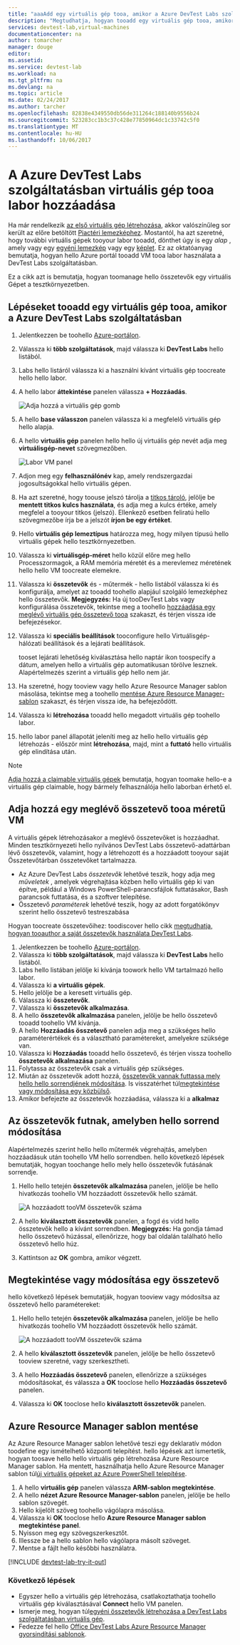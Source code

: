 ```yaml
---
title: "aaaAdd egy virtuális gép tooa, amikor a Azure DevTest Labs szolgáltatásban |} Microsoft Docs"
description: "Megtudhatja, hogyan tooadd egy virtuális gép tooa, amikor a Azure DevTest Labs szolgáltatásban"
services: devtest-lab,virtual-machines
documentationcenter: na
author: tomarcher
manager: douge
editor: 
ms.assetid: 
ms.service: devtest-lab
ms.workload: na
ms.tgt_pltfrm: na
ms.devlang: na
ms.topic: article
ms.date: 02/24/2017
ms.author: tarcher
ms.openlocfilehash: 82838e4349550db56de311264c188140b9556b24
ms.sourcegitcommit: 523283cc1b3c37c428e77850964dc1c33742c5f0
ms.translationtype: MT
ms.contentlocale: hu-HU
ms.lasthandoff: 10/06/2017
---
```

# <a name="add-a-vm-tooa-lab-in-azure-devtest-labs"></a>A Azure DevTest Labs szolgáltatásban virtuális gép tooa labor hozzáadása
Ha már rendelkezik [az első virtuális gép létrehozása](devtest-lab-create-first-vm.md), akkor valószínűleg sor került az előre betöltött [Piactéri lemezképhez](devtest-lab-configure-marketplace-images.md). Mostantól, ha azt szeretné, hogy további virtuális gépek tooyour labor tooadd, dönthet úgy is egy *alap* , amely vagy egy [egyéni lemezkép](devtest-lab-create-template.md) vagy egy [képlet](devtest-lab-manage-formulas.md). Ez az oktatóanyag bemutatja, hogyan hello Azure portál tooadd VM tooa labor használata a DevTest Labs szolgáltatásban.

Ez a cikk azt is bemutatja, hogyan toomanage hello összetevők egy virtuális Gépet a tesztkörnyezetben.

## <a name="steps-tooadd-a-vm-tooa-lab-in-azure-devtest-labs"></a>Lépéseket tooadd egy virtuális gép tooa, amikor a Azure DevTest Labs szolgáltatásban
1. Jelentkezzen be toohello [Azure-portálon](http://go.microsoft.com/fwlink/p/?LinkID=525040).
1. Válassza ki **több szolgáltatások**, majd válassza ki **DevTest Labs** hello listából.
1. Labs hello listáról válassza ki a használni kívánt virtuális gép toocreate hello hello labor.  
1. A hello labor **áttekintése** panelen válassza **+ Hozzáadás**.  

    ![Adja hozzá a virtuális gép gomb](./media/devtest-lab-add-vm/devtestlab-home-blade-add-vm.png)

1. A hello **base válasszon** panelen válassza ki a megfelelő virtuális gép hello alapja.
1. A hello **virtuális gép** panelen hello hello új virtuális gép nevét adja meg **virtuálisgép-nevet** szövegmezőben.

    ![Labor VM panel](./media/devtest-lab-add-vm/devtestlab-lab-vm-blade.png)

1. Adjon meg egy **felhasználónév** kap, amely rendszergazdai jogosultságokkal hello virtuális gépen.  
1. Ha azt szeretné, hogy toouse jelszó tárolja a [titkos tároló](https://azure.microsoft.com/updates/azure-devtest-labs-keep-your-secrets-safe-and-easy-to-use-with-the-new-personal-secret-store), jelölje be **mentett titkos kulcs használata**, és adja meg a kulcs értéke, amely megfelel a tooyour titkos (jelszó). Ellenkező esetben feliratú hello szövegmezőbe írja be a jelszót **írjon be egy értéket**.
1. Hello **virtuális gép lemeztípus** határozza meg, hogy milyen típusú hello virtuális gépek hello tesztkörnyezetben.
1. Válassza ki **virtuálisgép-méret** hello közül előre meg hello Processzormagok, a RAM memória méretét és a merevlemez méretének hello hello VM toocreate elemekre.
1. Válassza ki **összetevők** és - műtermék - hello listából válassza ki és konfigurálja, amelyet az tooadd toohello alapjául szolgáló lemezképhez hello összetevők.
    **Megjegyzés:** Ha új tooDevTest Labs vagy konfigurálása összetevők, tekintse meg a toohello [hozzáadása egy meglévő virtuális gép összetevő tooa](#add-an-existing-artifact-to-a-vm) szakaszt, és térjen vissza ide befejezésekor.
1. Válassza ki **speciális beállítások** tooconfigure hello Virtuálisgép-hálózati beállítások és a lejárati beállítások. 

   tooset lejárati lehetőség kiválasztása hello naptár ikon toospecify a dátum, amelyen hello a virtuális gép automatikusan törölve lesznek.  Alapértelmezés szerint a virtuális gép hello nem jár. 
1. Ha szeretné, hogy tooview vagy hello Azure Resource Manager sablon másolása, tekintse meg a toohello [mentése Azure Resource Manager-sablon](#save-azure-resource-manager-template) szakaszt, és térjen vissza ide, ha befejeződött.
1. Válassza ki **létrehozása** tooadd hello megadott virtuális gép toohello labor.
1. hello labor panel állapotát jeleníti meg az hello hello virtuális gép létrehozás - először mint **létrehozása**, majd, mint a **futtató** hello virtuális gép elindítása után.

> [!NOTE]
> [Adja hozzá a claimable virtuális gépek](devtest-lab-add-claimable-vm.md) bemutatja, hogyan toomake hello-e a virtuális gép claimable, hogy bármely felhasználója hello laborban érhető el.
>
>

## <a name="add-an-existing-artifact-tooa-vm"></a>Adja hozzá egy meglévő összetevő tooa méretű VM
A virtuális gépek létrehozásakor a meglévő összetevőket is hozzáadhat. Minden tesztkörnyezeti hello nyilvános DevTest Labs összetevő-adattárban lévő összetevők, valamint, hogy a létrehozott és a hozzáadott tooyour saját Összetevőtárban összetevőket tartalmazza.

* Az Azure DevTest Labs *összetevők* lehetővé teszik, hogy adja meg *műveletek* , amelyek végrehajtása közben hello virtuális gép ki van építve, például a Windows PowerShell-parancsfájlok futtatásakor, Bash parancsok futtatása, és a szoftver telepítése.
* Összetevő *paraméterek* lehetővé teszik, hogy az adott forgatókönyv szerint hello összetevő testreszabása

Hogyan toocreate összetevőihez: toodiscover hello cikk [megtudhatja, hogyan tooauthor a saját összetevők használata DevTest Labs](devtest-lab-artifact-author.md).

1. Jelentkezzen be toohello [Azure-portálon](http://go.microsoft.com/fwlink/p/?LinkID=525040).
1. Válassza ki **több szolgáltatások**, majd válassza ki **DevTest Labs** hello listából.
1. Labs hello listában jelölje ki kívánja toowork hello VM tartalmazó hello labor.  
1. Válassza ki **a virtuális gépek**.
1. Hello jelölje be a keresett virtuális gép.
1. Válassza ki **összetevők**. 
1. Válassza ki **összetevők alkalmazása**.
1. A hello **összetevők alkalmazása** panelen, jelölje be hello összetevő tooadd toohello VM kívánja.
1. A hello **Hozzáadás összetevő** panelen adja meg a szükséges hello paraméterértékek és a választható paramétereket, amelyekre szüksége van.  
1. Válassza ki **Hozzáadás** tooadd hello összetevő, és térjen vissza toohello **összetevők alkalmazása** panelen.
1. Folytassa az összetevők csak a virtuális gép szükséges.
1. Miután az összetevők adott hozzá, [összetevők vannak futtassa mely hello hello sorrendjének módosítása](#change-the-order-in-which-artifacts-are-run). Is visszatérhet túl[megtekintése vagy módosítása egy közbülső](#view-or-modify-an-artifact).
1. Amikor befejezte az összetevők hozzáadása, válassza ki a **alkalmaz**

## <a name="change-hello-order-in-which-artifacts-are-run"></a>Az összetevők futnak, amelyben hello sorrend módosítása
Alapértelmezés szerint hello hello műtermék végrehajtás, amelyben hozzáadásuk után toohello VM hello sorrendben. hello következő lépések bemutatják, hogyan toochange hello mely hello összetevők futásának sorrendje.

1. Hello hello tetején **összetevők alkalmazása** panelen, jelölje be hello hivatkozás toohello VM hozzáadott összetevők hello számát.
   
    ![A hozzáadott tooVM összetevők száma](./media/devtest-lab-add-vm-with-artifacts/devtestlab-add-artifacts-blade-selected-artifacts.png)
1. A hello **kiválasztott összetevők** panelen, a fogd és vidd hello összetevők hello a kívánt sorrendben. **Megjegyzés:** Ha gondja támad hello összetevő húzással, ellenőrizze, hogy bal oldalán található hello összetevő hello húz. 
1. Kattintson az **OK** gombra, amikor végzett.  

## <a name="view-or-modify-an-artifact"></a>Megtekintése vagy módosítása egy összetevő
hello következő lépések bemutatják, hogyan tooview vagy módosítsa az összetevő hello paramétereket:

1. Hello hello tetején **összetevők alkalmazása** panelen, jelölje be hello hivatkozás toohello VM hozzáadott összetevők hello számát.
   
    ![A hozzáadott tooVM összetevők száma](./media/devtest-lab-add-vm-with-artifacts/devtestlab-add-artifacts-blade-selected-artifacts.png)
1. A hello **kiválasztott összetevők** panelen, jelölje be hello összetevő tooview szeretné, vagy szerkesztheti.  
1. A hello **Hozzáadás összetevő** panelen, ellenőrizze a szükséges módosításokat, és válassza a **OK** tooclose hello **Hozzáadás összetevő** panelen.
1. Válassza ki **OK** tooclose hello **kiválasztott összetevők** panelen.

## <a name="save-azure-resource-manager-template"></a>Azure Resource Manager sablon mentése
Az Azure Resource Manager sablon lehetővé teszi egy deklaratív módon toodefine egy ismételhető központi telepítést. hello lépések azt ismertetik, hogyan toosave hello hello virtuális gép létrehozása Azure Resource Manager sablon.
Ha mentett, használhatja hello Azure Resource Manager sablon túl[új virtuális gépeket az Azure PowerShell telepítése](../azure-resource-manager/resource-group-overview.md#template-deployment).

1. A hello **virtuális gép** panelen válassza **ARM-sablon megtekintése**.
2. A hello **nézet Azure Resource Manager-sablon** panelen, jelölje be hello sablon szövegét.
3. Hello kijelölt szöveg toohello vágólapra másolása.
4. Válassza ki **OK** tooclose hello **Azure Resource Manager sablon megtekintése panel**.
5. Nyisson meg egy szövegszerkesztőt.
6. Illessze be a hello sablon hello vágólapra másolt szöveget.
7. Mentse a fájlt hello későbbi használatra.

[!INCLUDE [devtest-lab-try-it-out](../../includes/devtest-lab-try-it-out.md)]

### <a name="next-steps"></a>Következő lépések
* Egyszer hello a virtuális gép létrehozása, csatlakoztathatja toohello virtuális gép kiválasztásával **Connect** hello VM panelen.
* Ismerje meg, hogyan túl[egyéni összetevők létrehozása a DevTest Labs szolgáltatásban virtuális gép](devtest-lab-artifact-author.md).
* Fedezze fel hello [Office DevTest Labs Azure Resource Manager gyorsindítási sablonok](https://github.com/Azure/azure-devtestlab/tree/master/Samples).
